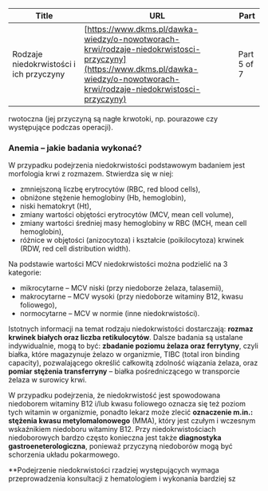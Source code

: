 | **Title**       | **URL**           | **Part**              |
|-----------------|-------------------|-----------------------|
| Rodzaje niedokrwistości i ich przyczyny         | [https://www.dkms.pl/dawka-wiedzy/o-nowotworach-krwi/rodzaje-niedokrwistosci-przyczyny](https://www.dkms.pl/dawka-wiedzy/o-nowotworach-krwi/rodzaje-niedokrwistosci-przyczyny)    | Part 5 of 7          |

rwotoczna (jej przyczyną są nagłe krwotoki, np. pourazowe czy występujące podczas operacji).


### Anemia – jakie badania wykonać?


W przypadku podejrzenia niedokrwistości podstawowym badaniem jest morfologia krwi z rozmazem. Stwierdza się w niej:


* zmniejszoną liczbę erytrocytów (RBC, red blood cells),
* obniżone stężenie hemoglobiny (Hb, hemoglobin),
* niski hematokryt (Ht),
* zmiany wartości objętości erytrocytów (MCV, mean cell volume),
* zmiany wartości średniej masy hemoglobiny w RBC (MCH, mean cell hemoglobin),
* różnice w objętości (anizocytoza) i kształcie (poikilocytoza) krwinek (RDW, red cell distribution width).


Na podstawie wartości MCV niedokrwistości można podzielić na 3 kategorie:


* mikrocytarne – MCV niski (przy niedoborze żelaza, talasemii),
* makrocytarne – MCV wysoki (przy niedoborze witaminy B12, kwasu foliowego),
* normocytarne – MCV w normie (inne niedokrwistości).


Istotnych informacji na temat rodzaju niedokrwistości dostarczają: **rozmaz krwinek białych oraz liczba retikulocytów**. Dalsze badania są ustalane indywidualnie, mogą to być: **zbadanie poziomu żelaza oraz ferrytyny**, czyli białka, które magazynuje żelazo w organizmie, TIBC (total iron binding capacity), pozwalającego określić całkowitą zdolność wiązania żelaza, oraz **pomiar stężenia transferryny** – białka pośredniczącego w transporcie żelaza w surowicy krwi.


W przypadku podejrzenia, że niedokrwistość jest spowodowana niedoborem witaminy B12 i/lub kwasu foliowego oznacza się też poziom tych witamin w organizmie, ponadto lekarz może zlecić **oznaczenie m.in.: stężenia kwasu metylomalonowego** (MMA), który jest czułym i wczesnym wskaźnikiem niedoboru witaminy B12\. Przy niedokrwistościach niedoborowych bardzo często konieczna jest także **diagnostyka gastroeneterologiczna**, ponieważ przyczyną niedoborów mogą być schorzenia układu pokarmowego.


**Podejrzenie niedokrwistości rzadziej występujących wymaga przeprowadzenia konsultacji z hematologiem i wykonania bardziej sz